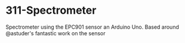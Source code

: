 # 311-Spectrometer
Spectrometer using the EPC901 sensor an Arduino Uno. Based around @astuder's fantastic work on the sensor
